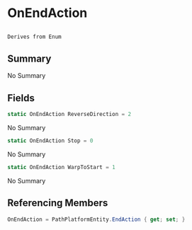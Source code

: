 # OnEndAction

## 
```c#
Derives from Enum
```

## Summary

No Summary
## Fields

```c#
static OnEndAction ReverseDirection = 2
```
No Summary
```c#
static OnEndAction Stop = 0
```
No Summary
```c#
static OnEndAction WarpToStart = 1
```
No Summary
## Referencing Members

```c#
OnEndAction = PathPlatformEntity.EndAction { get; set; } 
```
